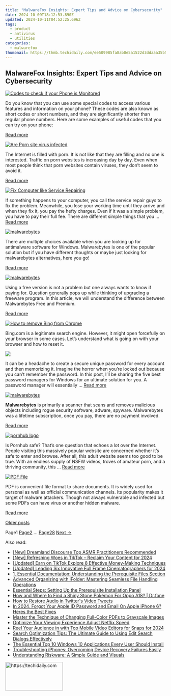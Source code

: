 ```yaml
---
title: "MalwareFox Insights: Expert Tips and Advice on Cybersecurity"
date: 2024-10-09T18:12:53.890Z
updated: 2024-10-11T04:52:25.696Z
tags:
  - product
  - antivirus
  - utilities
categories:
  - malwarefox
thumbnail: https://thmb.techidaily.com/ee509985fa8ab0e5a1522d3ddaaa35b579b8ee6b6edaefb4d7205a810da0e219.jpg
---
```


## MalwareFox Insights: Expert Tips and Advice on Cybersecurity

[![Codes to check if your Phone is Monitored](https://www.malwarefox.com/wp-content/uploads/2024/01/Codes-to-check-if-your-Phone-is-Monitored.webp)](https://tools.techidaily.com/malwarefox/products/) 

Do you know that you can use some special codes to access various features and information on your phone? These codes are also known as short codes or short numbers, and they are significantly shorter than regular phone numbers. Here are some examples of useful codes that you can try on your phone:

[Read more](https://tools.techidaily.com/malwarefox/products/)

[![Are Porn site virus infected](https://www.malwarefox.com/wp-content/uploads/2019/01/porn-site-virus.png)](https://tools.techidaily.com/malwarefox/products/) 

The Internet is filled with porn. It is not like that they are filling and no one is interested. Traffic on porn websites is increasing day by day. Even when most people think that porn websites contain viruses, they don’t seem to avoid it.

[Read more](https://tools.techidaily.com/malwarefox/products/)

[![Fix Computer like Service Repairing](https://www.malwarefox.com/wp-content/uploads/2019/02/fix-computer-like-repairman.png)](https://tools.techidaily.com/malwarefox/products/) 

If something happens to your computer, you call the service repair guys to fix the problem. Meanwhile, you lose your working time until they arrive and when they fix it, you pay the hefty charges. Even if it was a simple problem, you have to pay their full fee. There are different simple things that you … [Read more](https://tools.techidaily.com/malwarefox/products/)

[![malwarebytes](https://www.malwarefox.com/wp-content/uploads/2019/05/malwarebytes.jpg)](https://tools.techidaily.com/malwarefox/products/) 

There are multiple choices available when you are looking up for antimalware software for Windows. Malwarebytes is one of the popular solution but if you have different thoughts or maybe just looking for malwarebytes alternatives, here you go!

[Read more](https://tools.techidaily.com/malwarefox/products/)

[![malwarebytes](https://www.malwarefox.com/wp-content/uploads/2019/05/malwarebytes.jpg)](https://tools.techidaily.com/malwarefox/products/) 

Using a free version is not a problem but one always wants to know if paying for. Question generally pops up while thinking of upgrading a freeware program. In this article, we will understand the difference between Malwarebytes Free and Premium.

[Read more](https://tools.techidaily.com/malwarefox/products/)

[![How to remove Bing from Chrome](https://www.malwarefox.com/wp-content/uploads/2020/07/How-to-remove-Bing-from-Chrome.png)](https://tools.techidaily.com/malwarefox/products/) 

Bing.com is a legitimate search engine. However, it might open forcefully on your browser in some cases. Let’s understand what is going on with your browser and how to reset it.

[![](https://www.malwarefox.com/wp-content/uploads/2017/11/Organize-Secure-Passwords-At-One-Place.png)](https://tools.techidaily.com/malwarefox/products/) 

It can be a headache to create a secure unique password for every account and then memorizing it. Imagine the horror when you’re locked out because you can’t remember the password. In this post, I’ll be sharing the five best password managers for Windows for an ultimate solution for you. A password manager will essentially … [Read more](https://tools.techidaily.com/malwarefox/products/)

[![malwarebytes](https://www.malwarefox.com/wp-content/uploads/2019/05/malwarebytes.jpg)](https://tools.techidaily.com/malwarefox/products/) 

**Malwarebytes** is primarily a scanner that scans and removes malicious objects including rogue security software, adware, spyware. Malwarebytes was a lifetime subscription, once you pay, there are no payment involved.

[Read more](https://tools.techidaily.com/malwarefox/products/)

[![pornhub logo](https://www.malwarefox.com/wp-content/uploads/2020/02/pornhub_logo.jpg)](https://tools.techidaily.com/malwarefox/products/) 

Is Pornhub safe? That’s one question that echoes a lot over the Internet. People visiting this massively popular website are concerned whether it’s safe to enter and browse. After all, this adult website seems too good to be true. With an endless supply of NSFW videos, troves of amateur porn, and a thriving community, this … [Read more](https://tools.techidaily.com/malwarefox/products/)

[![PDF File](https://www.malwarefox.com/wp-content/uploads/2019/08/pdf-file.png)](https://tools.techidaily.com/malwarefox/products/) 

PDF is convenient file format to share documents. It is widely used for personal as well as official communication channels. Its popularity makes it target of malware attackers. Though not always vulnerable and infected but some PDFs can have virus or another hidden malware.

[Read more](https://tools.techidaily.com/malwarefox/products/)

[Older posts](https://tools.techidaily.com/malwarefox/products/) 

Page1 [Page2](https://tools.techidaily.com/malwarefox/products/) … [Page28](https://tools.techidaily.com/malwarefox/products/) [Next →](https://tools.techidaily.com/malwarefox/products/)

<ins class="adsbygoogle"
     style="display:block"
     data-ad-format="autorelaxed"
     data-ad-client="ca-pub-7571918770474297"
     data-ad-slot="1223367746"></ins>

<ins class="adsbygoogle"
     style="display:block"
     data-ad-client="ca-pub-7571918770474297"
     data-ad-slot="8358498916"
     data-ad-format="auto"
     data-full-width-responsive="true"></ins>

<span class="atpl-alsoreadstyle">Also read:</span>
<div><ul>
<li><a href="https://fox-hovers.techidaily.com/new-dreamland-discourse-top-asmr-practitioners-recommended/"><u>[New] Dreamland Discourse Top ASMR Practitioners Recommended</u></a></li>
<li><a href="https://tiktok-video-recordings.techidaily.com/new-refreshing-woes-in-tiktok-reclaim-your-content-for-2024/"><u>[New] Refreshing Woes in TikTok – Reclaim Your Content for 2024</u></a></li>
<li><a href="https://tiktok-videos.techidaily.com/updated-earn-on-tiktok-explore-8-effective-money-making-techniques/"><u>[Updated] Earn on TikTok Explore 8 Effective Money-Making Techniques</u></a></li>
<li><a href="https://fox-info.techidaily.com/updated-leading-six-innovative-full-frame-cinematographers-for-2024/"><u>[Updated] Leading Six Innovative Full Frame Cinematographers for 2024</u></a></li>
<li><a href="https://fox-within.techidaily.com/1-essential-documentation-understanding-the-prerequisite-files-section/"><u>1. Essential Documentation: Understanding the Prerequisite Files Section</u></a></li>
<li><a href="https://fox-within.techidaily.com/advanced-organizing-with-ifolder-mastering-seamless-file-handling-operations/"><u>Advanced Organizing with iFolder: Mastering Seamless File Handling Operations</u></a></li>
<li><a href="https://fox-within.techidaily.com/essential-steps-setting-up-the-prerequisite-installation-panel/"><u>Essential Steps: Setting Up the Prerequisite Installation Panel</u></a></li>
<li><a href="https://android-pokemon-go.techidaily.com/how-and-where-to-find-a-shiny-stone-pokemon-for-oppo-a18-drfone-by-drfone-virtual-android/"><u>How and Where to Find a Shiny Stone Pokémon For Oppo A18? | Dr.fone</u></a></li>
<li><a href="https://twitter-videos.techidaily.com/how-to-restore-audio-in-twitters-video-tweets/"><u>How to Restore Audio in Twitter's Video Tweets</u></a></li>
<li><a href="https://apple-account.techidaily.com/in-2024-forgot-your-apple-id-password-and-email-on-apple-iphone-6-heres-the-best-fixes-by-drfone-ios/"><u>In 2024, Forgot Your Apple ID Password and Email On Apple iPhone 6? Heres the Best Fixes</u></a></li>
<li><a href="https://fox-within.techidaily.com/master-the-technique-of-changing-full-color-pdfs-to-grayscale-images/"><u>Master the Technique of Changing Full-Color PDFs to Grayscale Images</u></a></li>
<li><a href="https://extra-resources.techidaily.com/optimize-your-viewing-experience-adjust-netflix-speed/"><u>Optimize Your Viewing Experience Adjust Netflix Speed</u></a></li>
<li><a href="https://snapchat-videos.techidaily.com/reel-your-audience-in-with-top-mobile-video-editors-for-snaps-for-2024/"><u>Reel Your Audience in with Top Mobile Video Editors for Snaps for 2024</u></a></li>
<li><a href="https://fox-within.techidaily.com/search-optimization-tips-the-ultimate-guide-to-using-edit-search-dialogs-effectively/"><u>Search Optimization Tips: The Ultimate Guide to Using Edit Search Dialogs Effectively</u></a></li>
<li><a href="https://fox-within.techidaily.com/the-essential-top-10-windows-10-applications-every-user-should-install/"><u>The Essential Top 10 Windows 10 Applications Every User Should Install</u></a></li>
<li><a href="https://fox-within.techidaily.com/troubleshooting-iphones-overcoming-device-recovery-failures-easily/"><u>Troubleshooting iPhones: Overcoming Device Recovery Failures Easily</u></a></li>
<li><a href="https://fox-within.techidaily.com/understanding-riskware-a-simple-guide-and-visuals/"><u>Understanding Riskware: A Simple Guide and Visuals</u></a></li>
</ul></div>

<!-- affiliate ads begin -->
<a href="https://25home.pxf.io/c/5597632/2148639/16836" target="_top" id="2148639">
  <img src="//a.impactradius-go.com/display-ad/16836-2148639" border="0" alt="https://techidaily.com" width="180" height="90"/>
</a>
<img height="0" width="0" src="https://25home.pxf.io/i/5597632/2148639/16836" style="position:absolute;visibility:hidden;" border="0" />
<!-- affiliate ads end -->

